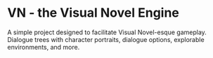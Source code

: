 # VN - the Visual Novel Engine

A simple project designed to facilitate Visual Novel-esque gameplay. Dialogue trees with character portraits, dialogue options, explorable environments, and more.